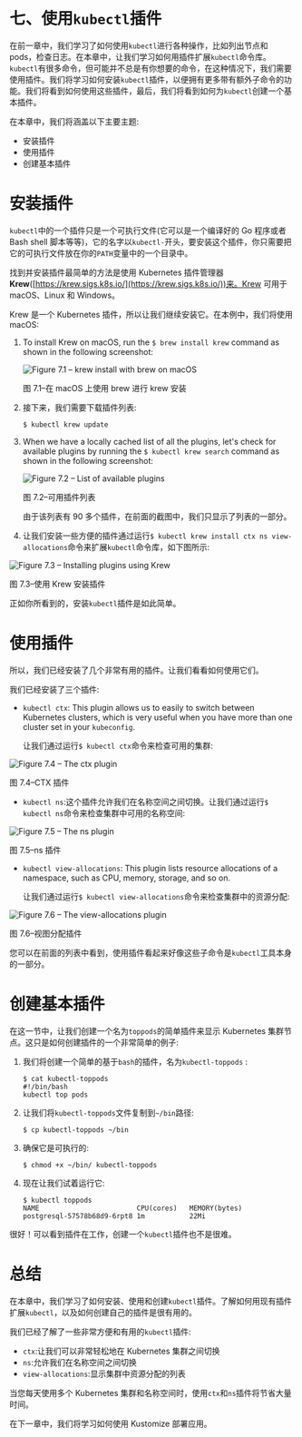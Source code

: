 # 七、使用`kubectl`插件

在前一章中，我们学习了如何使用`kubectl`进行各种操作，比如列出节点和 pods，检查日志。在本章中，让我们学习如何用插件扩展`kubectl`命令库。`kubectl`有很多命令，但可能并不总是有你想要的命令，在这种情况下，我们需要使用插件。我们将学习如何安装`kubectl`插件，以便拥有更多带有额外子命令的功能。我们将看到如何使用这些插件，最后，我们将看到如何为`kubectl`创建一个基本插件。

在本章中，我们将涵盖以下主要主题:

*   安装插件
*   使用插件
*   创建基本插件

# 安装插件

`kubectl`中的一个插件只是一个可执行文件(它可以是一个编译好的 Go 程序或者 Bash shell 脚本等等)，它的名字以`kubectl-`开头，要安装这个插件，你只需要把它的可执行文件放在你的`PATH`变量中的一个目录中。

找到并安装插件最简单的方法是使用 Kubernetes 插件管理器**Krew**([https://krew.sigs.k8s.io/](https://krew.sigs.k8s.io/))来。Krew 可用于 macOS、Linux 和 Windows。

Krew 是一个 Kubernetes 插件，所以让我们继续安装它。在本例中，我们将使用 macOS:

1.  To install Krew on macOS, run the `$ brew install krew` command as shown in the following screenshot:

    ![Figure 7.1 – krew install with brew on macOS ](img/B16411_07_001.jpg)

    图 7.1–在 macOS 上使用 brew 进行 krew 安装

2.  接下来，我们需要下载插件列表:

    ```
    $ kubectl krew update
    ```

3.  When we have a locally cached list of all the plugins, let's check for available plugins by running the `$ kubectl krew search` command as shown in the following screenshot:

    ![Figure 7.2 – List of available plugins ](img/B16411_07_002.jpg)

    图 7.2–可用插件列表

    由于该列表有 90 多个插件，在前面的截图中，我们只显示了列表的一部分。

4.  让我们安装一些方便的插件通过运行`$ kubectl krew install ctx ns view-allocations`命令来扩展`kubectl`命令库，如下图所示:

![Figure 7.3 – Installing plugins using Krew ](img/B16411_07_003.jpg)

图 7.3–使用 Krew 安装插件

正如你所看到的，安装`kubectl`插件是如此简单。

# 使用插件

所以，我们已经安装了几个非常有用的插件。让我们看看如何使用它们。

我们已经安装了三个插件:

*   `kubectl ctx`: This plugin allows us to easily to switch between Kubernetes clusters, which is very useful when you have more than one cluster set in your `kubeconfig`.

    让我们通过运行`$ kubectl ctx`命令来检查可用的集群:

![Figure 7.4 – The ctx plugin ](img/B16411_07_004.jpg)

图 7.4–CTX 插件

*   `kubectl ns`:这个插件允许我们在名称空间之间切换。让我们通过运行`$ kubectl ns`命令来检查集群中可用的名称空间:

![Figure 7.5 – The ns plugin ](img/B16411_07_005.jpg)

图 7.5–ns 插件

*   `kubectl view-allocations`: This plugin lists resource allocations of a namespace, such as CPU, memory, storage, and so on.

    让我们通过运行`$ kubectl view-allocations`命令来检查集群中的资源分配:

![Figure 7.6 – The view-allocations plugin ](img/B16411_07_006.jpg)

图 7.6–视图分配插件

您可以在前面的列表中看到，使用插件看起来好像这些子命令是`kubectl`工具本身的一部分。

# 创建基本插件

在这一节中，让我们创建一个名为`toppods`的简单插件来显示 Kubernetes 集群节点。这只是如何创建插件的一个非常简单的例子:

1.  我们将创建一个简单的基于`bash`的插件，名为`kubectl-toppods` :

    ```
    $ cat kubectl-toppods
    #!/bin/bash
    kubectl top pods
    ```

2.  让我们将`kubectl-toppods`文件复制到`~/bin`路径:

    ```
    $ cp kubectl-toppods ~/bin
    ```

3.  确保它是可执行的:

    ```
    $ chmod +x ~/bin/ kubectl-toppods
    ```

4.  现在让我们试着运行它:

    ```
    $ kubectl toppods
    NAME                        CPU(cores)   MEMORY(bytes)
    postgresql-57578b68d9-6rpt8 1m           22Mi
    ```

很好！可以看到插件在工作，创建一个`kubectl`插件也不是很难。

# 总结

在本章中，我们学习了如何安装、使用和创建`kubectl`插件。了解如何用现有插件扩展`kubectl`，以及如何创建自己的插件是很有用的。

我们已经了解了一些非常方便和有用的`kubectl`插件:

*   `ctx`:让我们可以非常轻松地在 Kubernetes 集群之间切换
*   `ns`:允许我们在名称空间之间切换
*   `view-allocations`:显示集群中资源分配的列表

当您每天使用多个 Kubernetes 集群和名称空间时，使用`ctx`和`ns`插件将节省大量时间。

在下一章中，我们将学习如何使用 Kustomize 部署应用。